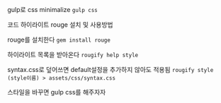 <!-- ---
layout: page
current: about
title: About
navigation: true
logo: 'assets/images/ghost.png'
class: page-template
subclass: 'post page'
--- -->

gulp로 css minimalize
`gulp css`

코드 하이라이트 rouge 설치 및 사용방법

rouge를 설치한다
`gem install rouge`

하이라이트 목록을 받아온다
`rougify help style`

syntax.css로 덮어쓰면 default설정을 추가하지 않아도 적용됨
`rougify style (style이름) > assets/css/syntax.css`

스타일을 바꾸면 gulp css를 해주자자